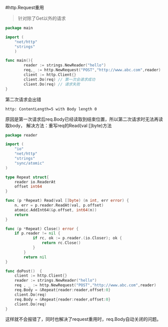 #http.Request重用

> 针对除了Get以外的请求

```go
package main

import (
	"net/http"
	"strings"
	)

func main(){
	    reader := strings.NewReader("hello")
    	req,_ := http.NewRequest("POST","http://www.abc.com",reader)
    	client := http.Client{}
    	client.Do(req) // 第一次会请求成功
    	client.Do(req) // 请求失败
}
```

第二次请求会出错
```
http: ContentLength=5 with Body length 0
```
原因是第一次请求后req.Body已经读取到结束位置，所以第二次请求时无法再读取body，
解决方法：重写req的Read(val []byte)方法

```go
package reader

import (
	"io"
	"net/http"
	"strings"
	"sync/atomic"
)

type Repeat struct{
	reader io.ReaderAt
	offset int64
}

func (p *Repeat) Read(val []byte) (n int, err error) {
	n, err = p.reader.ReadAt(val, p.offset)
	atomic.AddInt64(&p.offset, int64(n))
	return
}

func (p *Repeat) Close() error {
	if p.reader != nil {
    		if rc, ok := p.reader.(io.Closer); ok {
    			return rc.Close()
    		}
    	}
    	return nil
}

func doPost()  {
    client := http.Client{}
    reader := strings.NewReader("hello")
    req , _ := http.NewRequest("POST","http://www.abc.com",reader)
    req.Body = &Repeat{reader:reader,offset:0}
    client.Do(req)
    req.Body = &Repeat{reader:reader,offset:0}
    client.Do(req)
}
```

这样就不会报错了，同时也解决了request重用时，req.Body自动关闭的问题。